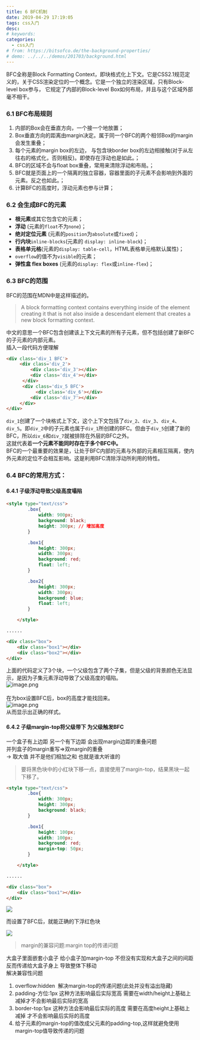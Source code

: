 ```yaml
---
title: 6 BFC机制
date: 2019-04-29 17:19:05
tags: css入门
desc: 
# keywords: 
categories:
  - css入门
# from: https://bitsofco.de/the-background-properties/
# demo: ../../../demos/201703/background.html
---
```


BFC全称是Block Formatting Context，即块格式化上下文。它是CSS2.1规范定义的，关于CSS渲染定位的一个概念。它是一个独立的渲染区域，只有Block-level box参与， 它规定了内部的Block-level Box如何布局，并且与这个区域外部毫不相干。
<a name="90097dcf"></a>
### 6.1 BFC布局规则

1. 内部的Box会在垂直方向，一个接一个地放置；
1. Box垂直方向的距离由margin决定。属于同一个BFC的两个相邻Box的margin会发生重叠；
1. 每个元素的margin box的左边， 与包含块border box的左边相接触(对于从左往右的格式化，否则相反)。即使存在浮动也是如此。；
1. BFC的区域不会与float box重叠，常用来清除浮动和布局。；
1. BFC就是页面上的一个隔离的独立容器，容器里面的子元素不会影响到外面的元素。反之也如此。；
1. 计算BFC的高度时，浮动元素也参与计算；
<a name="694ec134"></a>
### 6.2 会生成BFC的元素

- **根元素**或其它包含它的元素；
- **浮动** (元素的`float`不为`none`)；
- **绝对定位元素** (元素的`position`为`absolute`或`fixed`)；
- **行内块**`inline-blocks`(元素的 `display: inline-block`)；
- **表格单元格**(元素的`display: table-cell`，HTML表格单元格默认属性)；
- `overflow`的值不为`visible`的元素；
- **弹性盒 flex boxes** (元素的`display: flex`或`inline-flex`)；
<a name="50eaf095"></a>
### 6.3 BFC的范围
BFC的范围在MDN中是这样描述的。
> A block formatting context contains everything inside of the element creating it that is not also inside a descendant element that creates a new block formatting context.

中文的意思一个BFC包含创建该上下文元素的所有子元素，但不包括创建了新BFC的子元素的内部元素。<br />插入一段代码方便理解

```html
<div class='div_1 BFC'>
     <div class='div_2'>
         <div class='div_3'></div>
         <div class='div_4'></div>
      </div>
      <div class='div_5 BFC'>
	       <div class='div_6'></div>
         <div class='div_7'></div>
     </div>
</div>
```

`div_1`创建了一个块格式上下文，这个上下文包括了`div_2`、`div_3`、`div_4`、`div_5`。即`div_2`中的子元素也属于`div_1`所创建的BFC。但由于`div_5`创建了新的BFC，所以`div_6`和`div_7`就被排除在外层的BFC之外。<br />这就代表着**一个元素不能同时存在于多个BFC中。**<br />BFC的一个最重要的效果是，让处于BFC内部的元素与外部的元素相互隔离，使内外元素的定位不会相互影响。这是利用BFC清除浮动所利用的特性。
<a name="29b3a1c6"></a>
### 6.4 BFC的常用方式：
<a name="c0833039"></a>
#### 6.4.1 子级浮动导致父级高度塌陷

```html
<style type="text/css">
        .box{
            width: 900px;
            background: black;
          	height: 300px; // 增加高度
        }

        .box1{
            height: 300px;
            width: 300px;
            background: red;
            float: left;
        }

        .box2{
            height: 300px;
            width: 300px;
            background: blue;
            float: left;
        }

    </style>

......

<div class="box">
    <div class="box1"></div>
    <div class="box2"></div>
</div>
```

上面的代码定义了3个块，一个父级包含了两个子集，但是父级的背景颜色无法显示，是因为子集元素浮动导致了父级高度的塌陷。<br />![image.png](https://cdn.nlark.com/yuque/0/2019/png/271124/1555910652193-8245b415-d1ff-42f8-b7d8-cc23cd31ae61.png#align=left&display=inline&height=239&name=image.png&originHeight=476&originWidth=1486&size=17060&status=done&width=746)<br />
<br />在为box设置BFC后，box的高度才能找回来。<br />![image.png](https://cdn.nlark.com/yuque/0/2019/png/271124/1555910675579-27de4977-c9c8-4985-895f-935620f26047.png#align=left&display=inline&height=245&name=image.png&originHeight=484&originWidth=1476&size=14251&status=done&width=746)<br />从而显示出正确的样式。
<a name="d41d8cd9"></a>
#### 
<a name="d12cbf47"></a>
#### 6.4.2 子级margin-top将父级带下 为父级触发BFC
一个盒子有上边距 另一个有下边距 会出现margin边距的重叠问题<br />并列盒子的margin重写=>双margin的重叠<br />-> 取大值 并不是他们相加之和 也就是谁大听谁的
> 要将黑色块中的小红块下移一点，直接使用了margin-top，结果黑块一起下移了。


```html
<style type="text/css">
        .box{
            width: 300px;
            height: 300px;
            background: black;
        }

        .box1{
            height: 100px;
            width: 100px;
            background: red;
            margin-top: 50px;
        }

    </style>

......

<div class="box">
    <div class="box1"></div>
</div>
```
![](https://cdn.nlark.com/yuque/0/2019/png/271124/1555910696569-867333cb-63bd-4a4a-b7f5-7121b42e1331.png#align=left&display=inline&height=293&originHeight=664&originWidth=620&status=done&width=274)

而设置了BFC后，就能正确的下浮红色块

![](https://cdn.nlark.com/yuque/0/2019/png/271124/1555910705446-aaeb919d-7446-475f-aa13-b6fca56ac33d.png#align=left&display=inline&height=269&originHeight=598&originWidth=604&status=done&width=272)

> margin的兼容问题:margin top的传递问题

大盒子里面嵌套小盒子 给小盒子加margin-top 不但没有实现和大盒子之间的间距 反而传递给大盒子身上 导致整体下移动<br />解决兼容性问题

1. overflow:hidden  解决margin-top的传递问题(此处并没有溢出隐藏)
1. padding-方位:1px 这种方法影响最后实际宽高 需要在width/height上基础上减掉才不会影响最后实际的宽高
1. border-top:1px 这种方法会影响最后实际的高度 需要在高度height上基础上减掉 才不会影响最后实际的高度
1. 给子元素的margin-top的值改成父元素的padding-top,这样就避免使用margin-top值导致传递的问题
